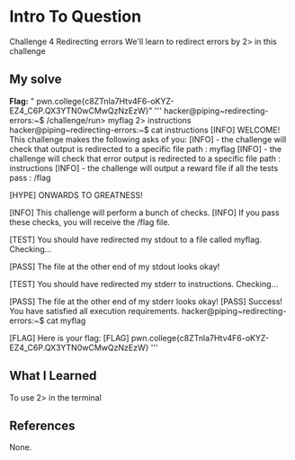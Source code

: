 # Intro To Question
Challenge 4
Redirecting errors 
We'll learn to redirect errors by 2> in this challenge 
## My solve
**Flag:** " pwn.college{c8ZTnla7Htv4F6-oKYZ-EZ4_C6P.QX3YTN0wCMwQzNzEzW}"
'''
hacker@piping~redirecting-errors:~$ /challenge/run> myflag 2> instructions
hacker@piping~redirecting-errors:~$ cat instructions
[INFO] WELCOME! This challenge makes the following asks of you:
[INFO] - the challenge will check that output is redirected to a specific file path : myflag
[INFO] - the challenge will check that error output is redirected to a specific file path : instructions
[INFO] - the challenge will output a reward file if all the tests pass : /flag

[HYPE] ONWARDS TO GREATNESS!

[INFO] This challenge will perform a bunch of checks.
[INFO] If you pass these checks, you will receive the /flag file.

[TEST] You should have redirected my stdout to a file called myflag. Checking...

[PASS] The file at the other end of my stdout looks okay!

[TEST] You should have redirected my stderr to instructions. Checking...

[PASS] The file at the other end of my stderr looks okay!
[PASS] Success! You have satisfied all execution requirements.
hacker@piping~redirecting-errors:~$ cat myflag

[FLAG] Here is your flag:
[FLAG] pwn.college{c8ZTnla7Htv4F6-oKYZ-EZ4_C6P.QX3YTN0wCMwQzNzEzW}
'''
## What I Learned
To use 2> in the terminal  
## References
None.
